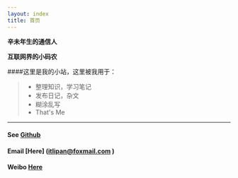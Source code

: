 ```yaml
---
layout: index
title: 首页
---
```


**辛未年生的通信人**

**互联网界的小码农**

####这里是我的小站，这里被我用于：

> * 整理知识，学习笔记
> * 发布日记，杂文
> * 糊涂乱写
> * That's Me 







------

#### See [Github](https://github.com/itlipan/itlipan.github.com)

#### Email [Here] (itlipan@foxmail.com )

#### Weibo [Here](http://weibo.com/u/1928091817/home) 

